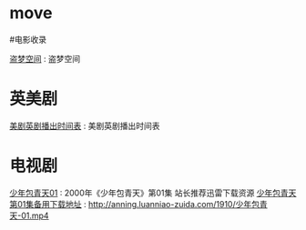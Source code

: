 # move

#电影收录

[盗梦空间](https://zhidao.baidu.com/question/1447067851124930300.html) : 盗梦空间


# 英美剧

[美剧英剧播出时间表](http://huo360.cc/calendar) : 美剧英剧播出时间表 

# 电视剧

[少年包青天01](http://11k.tw/DLJ/51821_downid_xl0.shtml) : 2000年《少年包青天》第01集 站长推荐迅雷下载资源
[少年包青天第01集备用下载地址](http://anning.luanniao-zuida.com/1910/少年包青天-01.mp4) : http://anning.luanniao-zuida.com/1910/少年包青天-01.mp4
